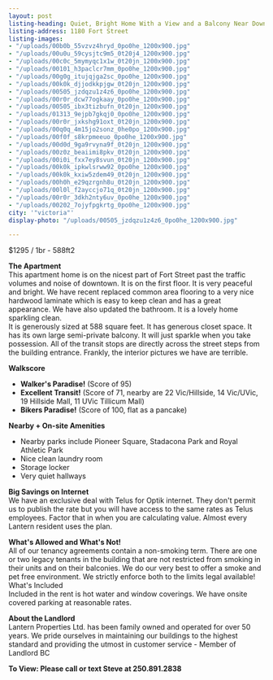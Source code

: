 ```yaml
---
layout: post
listing-heading: Quiet, Bright Home With a View and a Balcony Near Downtown
listing-address: 1180 Fort Street
listing-images:
- "/uploads/00b0b_55vzvz4hryd_0po0he_1200x900.jpg"
- "/uploads/00u0u_59cysjtc9m5_0t20j4_1200x900.jpg"
- "/uploads/00c0c_5mymyqc1x1w_0t20jn_1200x900.jpg"
- "/uploads/00101_h3paclcr7mm_0po0he_1200x900.jpg"
- "/uploads/00g0g_itujqjga2sc_0po0he_1200x900.jpg"
- "/uploads/00k0k_djjodkkpjgw_0t20jn_1200x900.jpg"
- "/uploads/00505_jzdqzu1z4z6_0po0he_1200x900.jpg"
- "/uploads/00r0r_dcw77ogkaay_0po0he_1200x900.jpg"
- "/uploads/00505_ibx3tizbufn_0t20jn_1200x900.jpg"
- "/uploads/01313_9ejpb7gkqj0_0po0he_1200x900.jpg"
- "/uploads/00r0r_jxkshg91oxt_0t20jn_1200x900.jpg"
- "/uploads/00q0q_4m15jo2sonz_0he0po_1200x900.jpg"
- "/uploads/00f0f_s8krpmeeuo_0po0he_1200x900.jpg"
- "/uploads/00d0d_9ga9rvyna9f_0t20jn_1200x900.jpg"
- "/uploads/00z0z_beaiimi8pkv_0t20jn_1200x900.jpg"
- "/uploads/00i0i_fxx7ey8svun_0t20jn_1200x900.jpg"
- "/uploads/00k0k_ipkwlsrww92_0po0he_1200x900.jpg"
- "/uploads/00k0k_kxiw5zdem49_0t20jn_1200x900.jpg"
- "/uploads/00h0h_e29qzrgnh8u_0t20jn_1200x900.jpg"
- "/uploads/00l0l_f2ayccjo71q_0t20jn_1200x900.jpg"
- "/uploads/00r0r_3dkh2nty6uv_0po0he_1200x900.jpg"
- "/uploads/00202_7ojyfpgkrtg_0po0he_1200x900.jpg"
city: '"victoria"'
display-photo: "/uploads/00505_jzdqzu1z4z6_0po0he_1200x900.jpg"

---
```

$1295 / 1br - 588ft2

**The Apartment**  
 This apartment home is on the nicest part of Fort Street past the traffic volumes and noise of downtown. It is on the first floor. It is very peaceful and bright. We have recent replaced common area flooring to a very nice hardwood laminate which is easy to keep clean and has a great appearance. We have also updated the bathroom. It is a lovely home sparkling clean.  
 It is generously sized at 588 square feet. It has generous closet space. It has its own large semi-private balcony. It will just sparkle when you take possession. All of the transit stops are directly across the street steps from the building entrance. Frankly, the interior pictures we have are terrible.

**Walkscore**  
 - **Walker's Paradise!** (Score of 95)  
 - **Excellent Transit!** (Score of 71, nearby are 22 Vic/Hillside, 14 Vic/UVic, 19 Hillside Mall, 11 UVic Tillicum Mall)  
 - **Bikers Paradise!** (Score of 100, flat as a pancake)

**Nearby + On-site Amenities**  
 - Nearby parks include Pioneer Square, Stadacona Park and Royal Athletic Park  
 - Nice clean laundry room  
 - Storage locker  
 - Very quiet hallways

**Big Savings on Internet**  
 We have an exclusive deal with Telus for Optik internet. They don't permit us to publish the rate but you will have access to the same rates as Telus employees. Factor that in when you are calculating value. Almost every Lantern resident uses the plan.

**What's Allowed and What's Not!**  
 All of our tenancy agreements contain a non-smoking term. There are one or two legacy tenants in the building that are not restricted from smoking in their units and on their balconies. We do our very best to offer a smoke and pet free environment. We strictly enforce both to the limits legal available!  
 What's Included  
 Included in the rent is hot water and window coverings. We have onsite covered parking at reasonable rates.

**About the Landlord**  
 Lantern Properties Ltd. has been family owned and operated for over 50 years. We pride ourselves in maintaining our buildings to the highest standard and providing the utmost in customer service - Member of Landlord BC

**To View: Please call or text Steve at 250.891.2838**